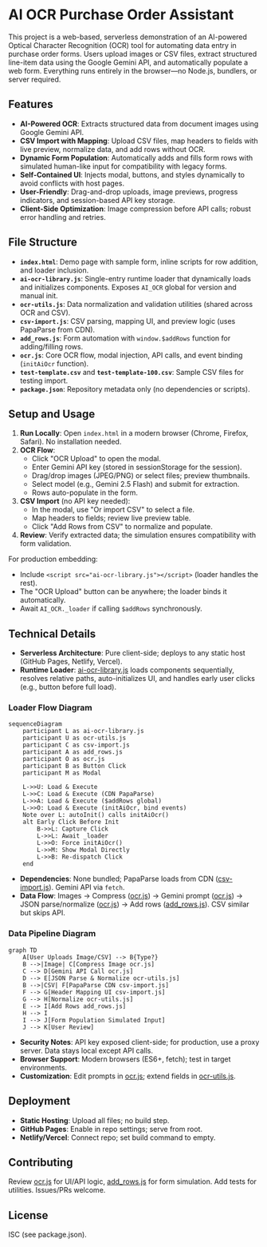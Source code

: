 # AI OCR Purchase Order Assistant

This project is a web-based, serverless demonstration of an AI-powered Optical Character Recognition (OCR) tool for automating data entry in purchase order forms. Users upload images or CSV files, extract structured line-item data using the Google Gemini API, and automatically populate a web form. Everything runs entirely in the browser—no Node.js, bundlers, or server required.

## Features

- **AI-Powered OCR**: Extracts structured data from document images using Google Gemini API.
- **CSV Import with Mapping**: Upload CSV files, map headers to fields with live preview, normalize data, and add rows without OCR.
- **Dynamic Form Population**: Automatically adds and fills form rows with simulated human-like input for compatibility with legacy forms.
- **Self-Contained UI**: Injects modal, buttons, and styles dynamically to avoid conflicts with host pages.
- **User-Friendly**: Drag-and-drop uploads, image previews, progress indicators, and session-based API key storage.
- **Client-Side Optimization**: Image compression before API calls; robust error handling and retries.

## File Structure

- **`index.html`**: Demo page with sample form, inline scripts for row addition, and loader inclusion.
- **`ai-ocr-library.js`**: Single-entry runtime loader that dynamically loads and initializes components. Exposes `AI_OCR` global for version and manual init.
- **`ocr-utils.js`**: Data normalization and validation utilities (shared across OCR and CSV).
- **`csv-import.js`**: CSV parsing, mapping UI, and preview logic (uses PapaParse from CDN).
- **`add_rows.js`**: Form automation with `window.$addRows` function for adding/filling rows.
- **`ocr.js`**: Core OCR flow, modal injection, API calls, and event binding (`initAiOcr` function).
- **`test-template.csv`** and **`test-template-100.csv`**: Sample CSV files for testing import.
- **`package.json`**: Repository metadata only (no dependencies or scripts).

## Setup and Usage

1. **Run Locally**: Open `index.html` in a modern browser (Chrome, Firefox, Safari). No installation needed.
2. **OCR Flow**:
   - Click "OCR Upload" to open the modal.
   - Enter Gemini API key (stored in sessionStorage for the session).
   - Drag/drop images (JPEG/PNG) or select files; preview thumbnails.
   - Select model (e.g., Gemini 2.5 Flash) and submit for extraction.
   - Rows auto-populate in the form.
3. **CSV Import** (no API key needed):
   - In the modal, use "Or import CSV" to select a file.
   - Map headers to fields; review live preview table.
   - Click "Add Rows from CSV" to normalize and populate.
4. **Review**: Verify extracted data; the simulation ensures compatibility with form validation.

For production embedding:
- Include `<script src="ai-ocr-library.js"></script>` (loader handles the rest).
- The "OCR Upload" button can be anywhere; the loader binds it automatically.
- Await `AI_OCR._loader` if calling `$addRows` synchronously.

## Technical Details

- **Serverless Architecture**: Pure client-side; deploys to any static host (GitHub Pages, Netlify, Vercel).
- **Runtime Loader**: [ai-ocr-library.js](ai-ocr-library.js) loads components sequentially, resolves relative paths, auto-initializes UI, and handles early user clicks (e.g., button before full load).

### Loader Flow Diagram
```mermaid
sequenceDiagram
    participant L as ai-ocr-library.js
    participant U as ocr-utils.js
    participant C as csv-import.js
    participant A as add_rows.js
    participant O as ocr.js
    participant B as Button Click
    participant M as Modal

    L->>U: Load & Execute
    L->>C: Load & Execute (CDN PapaParse)
    L->>A: Load & Execute ($addRows global)
    L->>O: Load & Execute (initAiOcr, bind events)
    Note over L: autoInit() calls initAiOcr()
    alt Early Click Before Init
        B->>L: Capture Click
        L->>L: Await _loader
        L->>O: Force initAiOcr()
        L->>M: Show Modal Directly
        L->>B: Re-dispatch Click
    end
```

- **Dependencies**: None bundled; PapaParse loads from CDN ([csv-import.js](csv-import.js:49)). Gemini API via `fetch`.
- **Data Flow**: Images → Compress ([ocr.js](ocr.js:274)) → Gemini prompt ([ocr.js](ocr.js:379)) → JSON parse/normalize ([ocr.js](ocr.js:376)) → Add rows ([add_rows.js](add_rows.js:476)). CSV similar but skips API.

### Data Pipeline Diagram
```mermaid
graph TD
    A[User Uploads Image/CSV] --> B{Type?}
    B -->|Image| C[Compress Image ocr.js]
    C --> D[Gemini API Call ocr.js]
    D --> E[JSON Parse & Normalize ocr-utils.js]
    B -->|CSV| F[PapaParse CDN csv-import.js]
    F --> G[Header Mapping UI csv-import.js]
    G --> H[Normalize ocr-utils.js]
    E --> I[Add Rows add_rows.js]
    H --> I
    I --> J[Form Population Simulated Input]
    J --> K[User Review]
```

- **Security Notes**: API key exposed client-side; for production, use a proxy server. Data stays local except API calls.
- **Browser Support**: Modern browsers (ES6+, fetch); test in target environments.
- **Customization**: Edit prompts in [ocr.js](ocr.js:379); extend fields in [ocr-utils.js](ocr-utils.js:16).

## Deployment

- **Static Hosting**: Upload all files; no build step.
- **GitHub Pages**: Enable in repo settings; serve from root.
- **Netlify/Vercel**: Connect repo; set build command to empty.

## Contributing

Review [ocr.js](ocr.js) for UI/API logic, [add_rows.js](add_rows.js) for form simulation. Add tests for utilities. Issues/PRs welcome.

## License

ISC (see package.json).
